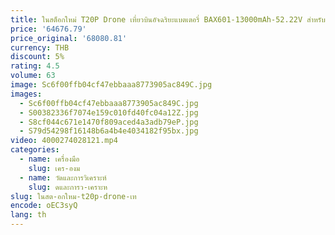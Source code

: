 ```yaml
---
title: ในสต็อกใหม่ T20P Drone เที่ยวบินอัจฉริยะแบตเตอรี่ BAX601-13000mAh-52.22V สําหรับ Agras T20 การเกษตรพ่น Drone
price: '64676.79'
price_original: '68080.81'
currency: THB
discount: 5%
rating: 4.5
volume: 63
image: Sc6f00ffb04cf47ebbaaa8773905ac849C.jpg
images:
  - Sc6f00ffb04cf47ebbaaa8773905ac849C.jpg
  - S00382336f7074e159c010fd40fc04a12Z.jpg
  - S8cf044c671e1470f809aced4a3adb79eP.jpg
  - S79d54298f16148b6a4b4e4034182f95bx.jpg
video: 4000274028121.mp4
categories:
  - name: เครื่องมือ
    slug: เคร-องม
  - name: วัดและการวิเคราะห์
    slug: ดและการว-เคราะห
slug: ในสต-อกใหม-t20p-drone-เท
encode: oEC3syQ
lang: th
---
```

  